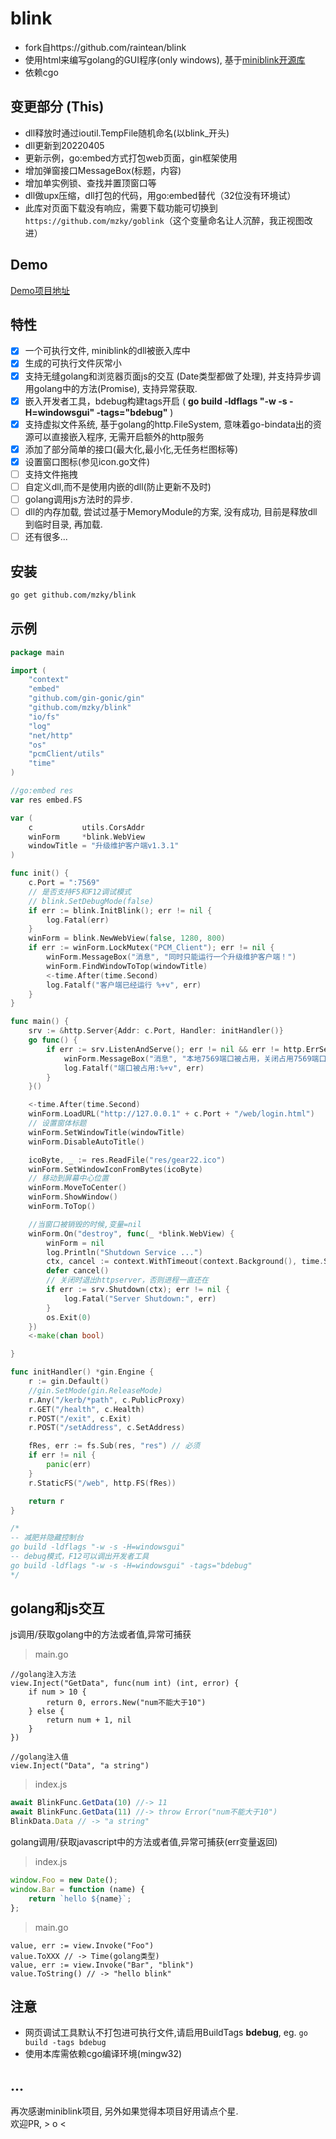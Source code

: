 # blink
- fork自https://github.com/raintean/blink
- 使用html来编写golang的GUI程序(only windows), 基于[miniblink开源库](https://github.com/weolar/miniblink49)  
- 依赖cgo

## 变更部分 (This)
- dll释放时通过ioutil.TempFile随机命名(以blink_开头)
- dll更新到20220405
- 更新示例，go:embed方式打包web页面，gin框架使用
- 增加弹窗接口MessageBox(标题，内容)
- 增加单实例锁、查找并置顶窗口等
- dll做upx压缩，dll打包的代码，用go:embed替代（32位没有环境试）
- 此库对页面下载没有响应，需要下载功能可切换到`https://github.com/mzky/goblink`（这个变量命名让人沉醉，我正视图改进）

## Demo
[Demo项目地址](https://github.com/raintean/blink-demo)

## 特性
- [x] 一个可执行文件, miniblink的dll被嵌入库中
- [x] 生成的可执行文件灰常小
- [x] 支持无缝golang和浏览器页面js的交互 (Date类型都做了处理), 并支持异步调用golang中的方法(Promise), 支持异常获取.
- [x] 嵌入开发者工具，bdebug构建tags开启 ( <b>go build -ldflags "-w -s -H=windowsgui" -tags="bdebug"</b> )
- [x] 支持虚拟文件系统, 基于golang的http.FileSystem, 意味着go-bindata出的资源可以直接嵌入程序, 无需开启额外的http服务
- [x] 添加了部分简单的接口(最大化,最小化,无任务栏图标等)
- [x] 设置窗口图标(参见icon.go文件)
- [ ] 支持文件拖拽
- [ ] 自定义dll,而不是使用内嵌的dll(防止更新不及时)
- [ ] golang调用js方法时的异步.
- [ ] dll的内存加载, 尝试过基于MemoryModule的方案, 没有成功, 目前是释放dll到临时目录, 再加载.
- [ ] 还有很多...

## 安装
```bash
go get github.com/mzky/blink
```

## 示例
```go
package main

import (
	"context"
	"embed"
	"github.com/gin-gonic/gin"
	"github.com/mzky/blink"
	"io/fs"
	"log"
	"net/http"
	"os"
	"pcmClient/utils"
	"time"
)

//go:embed res
var res embed.FS

var (
	c           utils.CorsAddr
	winForm     *blink.WebView
	windowTitle = "升级维护客户端v1.3.1"
)

func init() {
	c.Port = ":7569"
	// 是否支持F5和F12调试模式
	// blink.SetDebugMode(false)
	if err := blink.InitBlink(); err != nil {
		log.Fatal(err)
	}
	winForm = blink.NewWebView(false, 1280, 800)
	if err := winForm.LockMutex("PCM_Client"); err != nil {
		winForm.MessageBox("消息", "同时只能运行一个升级维护客户端！")
		winForm.FindWindowToTop(windowTitle)
		<-time.After(time.Second)
		log.Fatalf("客户端已经运行 %+v", err)
	}
}

func main() {
	srv := &http.Server{Addr: c.Port, Handler: initHandler()}
	go func() {
		if err := srv.ListenAndServe(); err != nil && err != http.ErrServerClosed {
			winForm.MessageBox("消息", "本地7569端口被占用，关闭占用7569端口程序后重试")
			log.Fatalf("端口被占用:%+v", err)
		}
	}()

	<-time.After(time.Second)
	winForm.LoadURL("http://127.0.0.1" + c.Port + "/web/login.html")
	// 设置窗体标题
	winForm.SetWindowTitle(windowTitle)
	winForm.DisableAutoTitle()

	icoByte, _ := res.ReadFile("res/gear22.ico")
	winForm.SetWindowIconFromBytes(icoByte)
	// 移动到屏幕中心位置
	winForm.MoveToCenter()
	winForm.ShowWindow()
	winForm.ToTop()

	//当窗口被销毁的时候,变量=nil
	winForm.On("destroy", func(_ *blink.WebView) {
		winForm = nil
		log.Println("Shutdown Service ...")
		ctx, cancel := context.WithTimeout(context.Background(), time.Second)
		defer cancel()
		// 关闭时退出httpserver，否则进程一直还在
		if err := srv.Shutdown(ctx); err != nil {
			log.Fatal("Server Shutdown:", err)
		}
		os.Exit(0)
	})
	<-make(chan bool)

}

func initHandler() *gin.Engine {
	r := gin.Default()
	//gin.SetMode(gin.ReleaseMode)
	r.Any("/kerb/*path", c.PublicProxy)
	r.GET("/health", c.Health)
	r.POST("/exit", c.Exit)
	r.POST("/setAddress", c.SetAddress)

	fRes, err := fs.Sub(res, "res") // 必须
	if err != nil {
		panic(err)
	}
	r.StaticFS("/web", http.FS(fRes))

	return r
}

/*
-- 减肥并隐藏控制台
go build -ldflags "-w -s -H=windowsgui"
-- debug模式，F12可以调出开发者工具
go build -ldflags "-w -s -H=windowsgui" -tags="bdebug"
*/
```

## golang和js交互
js调用/获取golang中的方法或者值,异常可捕获
> main.go
```golang
//golang注入方法
view.Inject("GetData", func(num int) (int, error) {
	if num > 10 {
		return 0, errors.New("num不能大于10")
	} else {
		return num + 1, nil
	}
})

//golang注入值
view.Inject("Data", "a string")
```
> index.js
```javascript
await BlinkFunc.GetData(10) //-> 11
await BlinkFunc.GetData(11) //-> throw Error("num不能大于10")
BlinkData.Data // -> "a string"
```
golang调用/获取javascript中的方法或者值,异常可捕获(err变量返回)
> index.js
```javascript
window.Foo = new Date();
window.Bar = function (name) {
    return `hello ${name}`;
};
```
> main.go
```golang
value, err := view.Invoke("Foo")
value.ToXXX // -> Time(golang类型)
value, err := view.Invoke("Bar", "blink")
value.ToString() // -> "hello blink"
```
## 注意
- 网页调试工具默认不打包进可执行文件,请启用BuildTags **bdebug**, eg. `go build -tags bdebug`
- 使用本库需依赖cgo编译环境(mingw32)

## ...
再次感谢miniblink项目, 另外如果觉得本项目好用请点个星.  
欢迎PR, > o <
